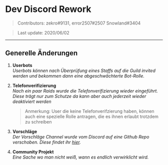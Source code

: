 # Dev Discord Rework
> Contributors: zekro#9131, error2507#2507 Snowland#3404

> Last update: 2020/06/02

---

## Generelle Änderungen

1. **Userbots**   
   *Userbots können nach Überprüfung eines Staffs auf die Guild invited werden und bekommen dann eine abgeschwächterte Bot-Rolle.*
2. **Telefonverifizierung**  
   *Nach ein paar Raids wurde die Telefonverifizierung wieder eingeführt. Diese trägt nur zum Schutze da kann aber auch jederzeit wieder deaktiviert werden*

   > Anmerkung: User die keine Telefonverifzierung haben, können auch eine spezielle Rolle antragen, die es ihnen erlaubt trotzdem zu schreiben
3. **Vorschläge**    
   *Der Vorschläge Channel wurde vom Discord auf eine Github Repo verschoben. Diese findet ihr [hier](https://github.com/dev-schueppchen/suggestions).*
4. **Community Projekt**   
   *Eine Sache wo man nicht weiß, wann es endlich verwirklicht wird.*

